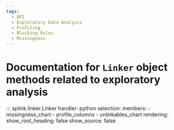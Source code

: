 ```yaml
---
tags:
  - API
  - Exploratory Data Analysis
  - Profiling
  - Blocking Rules
  - Missingness
---
```

# Documentation for `Linker` object methods related to exploratory analysis


::: splink.linker.Linker
    handler: python
    selection:
      members:
        - missingness_chart
        - profile_columns
        - unlinkables_chart
    rendering:
      show_root_heading: false
      show_source: false
